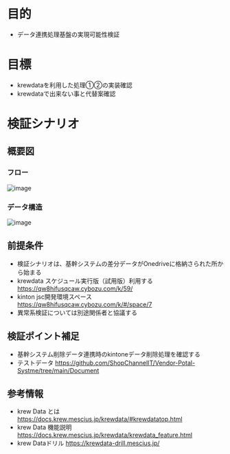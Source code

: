 # 目的
- データ連携処理基盤の実現可能性検証

# 目標
- krewdataを利用した処理①②の実装確認
- krewdataで出来ない事と代替案確認

# 検証シナリオ
## 概要図
### フロー
![image](https://github.com/ShopChannelIT/Vendor-Potal-Systme/assets/88366591/516e22cd-34cc-4ecf-9861-1d7bdbda8d6c)

### データ構造
![image](https://github.com/ShopChannelIT/Vendor-Potal-Systme/assets/88366591/d0f8e3f1-98f2-4470-a30d-e75228c0aaba)



## 前提条件
- 検証シナリオは、基幹システムの差分データがOnedriveに格納さられた所から始まる
- krewdata スケジュール実行版（試用版）利用する https://qw8hifusqcaw.cybozu.com/k/59/
- kinton jsc開発環境スペース https://qw8hifusqcaw.cybozu.com/k/#/space/7
- 異常系検証については別途関係者と協議する

## 検証ポイント補足
- 基幹システム削除データ連携時のkintoneデータ削除処理を確認する
- テストデータ https://github.com/ShopChannelIT/Vendor-Potal-Systme/tree/main/Document

## 参考情報
- krew Data とは https://docs.krew.mescius.jp/krewdata/#krewdatatop.html
- krew Data 機能説明 https://docs.krew.mescius.jp/krewdata/krewdata_feature.html
- krew Dataドリル https://krewdata-drill.mescius.jp/


